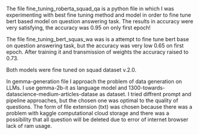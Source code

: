 The file fine_tuning_roberta_squad_qa is a python file in which I was experimenting with best fine tuning method and model in order to fine tune bert based model on question answering task. The results in accuracy were very satisfying, the accuracy was 0.95 on only first epoch!

The file fine_tuning_bert_squas_wa was is a attempt to fine tune bert base on question answering task, but the accuracy was very low 0.65 on first epoch. After training it and transmission of weights the accuracy raised to 0.73.

Both models were fine tuned on squad dataset v.2.0.

In gemma-generation file I approach the problem of data generation on LLMs. I use gemma-2b-it as language model and 1300-towards-datascience-medium-articles-datase as dataset. I tried diffrent prompt and pipeline approaches, but the chosen one was optimal to the quality of questions. The form of file extension (txt) was chosen because there was a problem with kaggle computational cloud storage and there was a possibility that all question will be deleted due to error of internet browser lack of ram usage.
